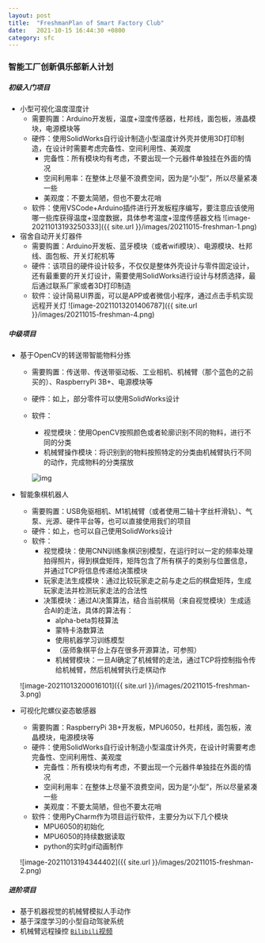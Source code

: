```yaml
---
layout: post
title:  "FreshmanPlan of Smart Factory Club"
date:   2021-10-15 16:44:30 +0800
category: sfc
---
```


### 智能工厂创新俱乐部新人计划

##### 初级入门项目

- 小型可视化温度湿度计
  - 需要购置：Arduino开发板，温度+湿度传感器，杜邦线，面包板，液晶模块，电源模块等
  - 硬件：使用SolidWorks自行设计制造小型温度计外壳并使用3D打印制造，在设计时需要考虑完备性、空间利用性、美观度
    - 完备性：所有模块均有考虑，不要出现一个元器件单独挂在外面的情况
    - 空间利用率：在整体上尽量不浪费空间，因为是“小型”，所以尽量紧凑一些
    - 美观度：不要太简陋，但也不要太花哨
  - 软件：使用VSCode+Arduino插件进行开发板程序编写，要注意应该使用哪一些库获得温度+湿度数据，具体参考温度+湿度传感器文档
    ![image-20211013193250333]({{ site.url }}/images/20211015-freshman-1.png)
- 宿舍自动开关灯器件
  - 需要购置：Arduino开发板、蓝牙模块（或者wifi模块）、电源模块、杜邦线、面包板、开关灯舵机等
  - 硬件：该项目的硬件设计较多，不仅仅是整体外壳设计与零件固定设计，还有最重要的开关灯设计，需要使用SolidWorks进行设计与材质选择，最后通过联系厂家或者3D打印制造
  - 软件：设计简易UI界面，可以是APP或者微信小程序，通过点击手机实现远程开关灯
    ![image-20211013201406787]({{ site.url }}/images/20211015-freshman-4.png)

##### 中级项目

- 基于OpenCV的转送带智能物料分拣

  - 需要购置：传送带、传送带驱动板、工业相机、机械臂（那个蓝色的之前买的）、RaspberryPi 3B+、电源模块等
  - 硬件：如上，部分零件可以使用SolidWorks设计
  - 软件：
    - 视觉模块：使用OpenCV按照颜色或者轮廓识别不同的物料，进行不同的分类
    - 机械臂操作模块：将识别到的物料按照特定的分类由机械臂执行不同的动作，完成物料的分类摆放
    
    ![img](https://gimg2.baidu.com/image_search/src=http%3A%2F%2F5b0988e595225.cdn.sohucs.com%2Fimages%2F20190705%2Feb89cd5ab248433c9a45ce948d2923a9.jpeg&refer=http%3A%2F%2F5b0988e595225.cdn.sohucs.com&app=2002&size=f9999,10000&q=a80&n=0&g=0n&fmt=jpeg?sec=1636719526&t=de386297472bccd2f835673f9f360a73)

- 智能象棋机器人

  - 需要购置：USB免驱相机、M1机械臂（或者使用二轴十字丝杆滑轨）、气泵、光源、硬件平台等，也可以直接使用我们的项目
  - 硬件：如上，也可以自己使用SolidWorks设计
  - 软件：
    - 视觉模块：使用CNN训练象棋识别模型，在运行时以一定的频率处理拍得照片，得到棋盘矩阵，矩阵包含了所有棋子的类别与位置信息，并通过TCP将信息传递给决策模块
    - 玩家走法生成模块：通过比较玩家走之前与走之后的棋盘矩阵，生成玩家走法并检测玩家走法的合法性
    - 决策模块：通过AI决策算法，结合当前棋局（来自视觉模块）生成适合AI的走法，具体的算法有：
      - alpha-beta剪枝算法
      - 蒙特卡洛数算法
      - 使用机器学习训练模型
      - （巫师象棋平台上存在很多开源算法，可参照）
	  - 机械臂模块：一旦AI确定了机械臂的走法，通过TCP将控制指令传给机械臂，然后机械臂执行走棋动作

  ![image-20211013200016101]({{ site.url }}/images/20211015-freshman-3.png)

- 可视化陀螺仪姿态敏感器

  - 需要购置：RaspberryPi 3B+开发板，MPU6050，杜邦线，面包板，液晶模块，电源模块等
  - 硬件：使用SolidWorks自行设计制造小型温度计外壳，在设计时需要考虑完备性、空间利用性、美观度
    - 完备性：所有模块均有考虑，不要出现一个元器件单独挂在外面的情况
    - 空间利用率：在整体上尽量不浪费空间，因为是“小型”，所以尽量紧凑一些
    - 美观度：不要太简陋，但也不要太花哨
  - 软件：使用PyCharm作为项目运行软件，主要分为以下几个模块
    - MPU6050的初始化
    - MPU6050的持续数据读取
    - python的实时gif动画制作

  ![image-20211013194344402]({{ site.url }}/images/20211015-freshman-2.png)

##### 进阶项目

- 基于机器视觉的机械臂模拟人手动作
- 基于深度学习的小型自动驾驶系统
- 机械臂远程操控 [`Bilibili`视频](https://www.bilibili.com/video/BV12341117rG?from=search&seid=10089651913039189339&spm_id_from=333.337.0.0)


